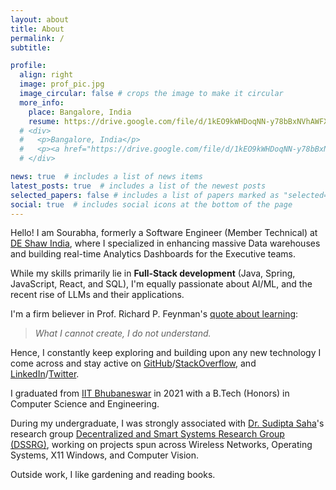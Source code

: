 ```yaml
---
layout: about
title: About
permalink: /
subtitle: 

profile:
  align: right
  image: prof_pic.jpg
  image_circular: false # crops the image to make it circular
  more_info:
    place: Bangalore, India
    resume: https://drive.google.com/file/d/1kEO9kWHDoqNN-y78bBxNVhAWFXcnQSXX/view
  # <div>
  #   <p>Bangalore, India</p>
  #   <p><a href="https://drive.google.com/file/d/1kEO9kWHDoqNN-y78bBxNVhAWFXcnQSXX/view" target="_blank">Resume</a></p>
  # </div>

news: true  # includes a list of news items
latest_posts: true  # includes a list of the newest posts
selected_papers: false # includes a list of papers marked as "selected={true}"
social: true  # includes social icons at the bottom of the page
---
```


Hello! I am Sourabha, formerly a Software Engineer (Member Technical) at [DE Shaw India](https://www.deshawindia.com/), where I specialized in enhancing massive Data warehouses and building real-time Analytics Dashboards for the Executive teams.

While my skills primarily lie in **Full-Stack development** (Java, Spring, JavaScript, React, and SQL), I'm equally passionate about AI/ML, and the recent rise of LLMs and their applications.

I'm a firm believer in Prof. Richard P. Feynman's [quote about learning](https://www.goodreads.com/quotes/8414-what-i-cannot-create-i-do-not-understand):
> _What I cannot create, I do not understand._

Hence, I constantly keep exploring and building upon any new technology I come across and stay active on [GitHub](https://github.com/bmsohwinc)/[StackOverflow](https://stackoverflow.com/users/9247555/bms-bharadwaj), and [LinkedIn](https://www.linkedin.com/in/sourabha235/)/[Twitter](https://twitter.com/BmSourabha).

I graduated from [IIT Bhubaneswar](https://www.iitbbs.ac.in/) in 2021 with a B.Tech (Honors) in Computer Science and Engineering.

During my undergraduate, I was strongly associated with [Dr. Sudipta Saha](https://www.iitbbs.ac.in/profile.php/sudipta/)'s research group [Decentralized and Smart Systems Research Group (DSSRG)](https://sites.google.com/iitbbs.ac.in/dssrg), working on projects spun across Wireless Networks, Operating Systems, X11 Windows, and Computer Vision.

Outside work, I like gardening and reading books.
